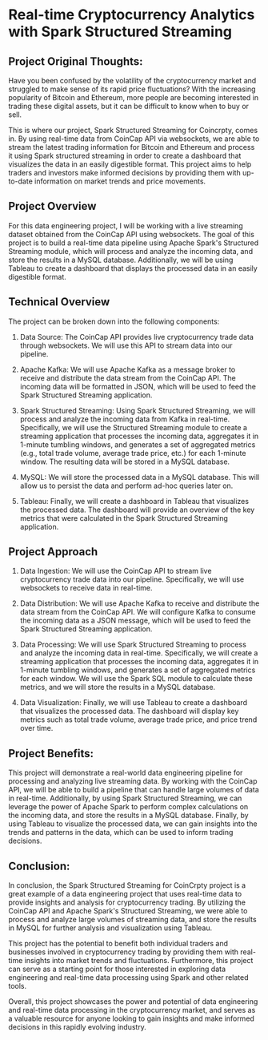 # Real-time Cryptocurrency Analytics with Spark Structured Streaming 
## Project Original Thoughts:
Have you been confused by the volatility of the cryptocurrency market and struggled to make sense of its rapid price fluctuations? With the increasing popularity of Bitcoin and Ethereum, more people are becoming interested in trading these digital assets, but it can be difficult to know when to buy or sell.

This is where our project, Spark Structured Streaming for Coincrpty, comes in. By using real-time data from CoinCap API via websockets, we are able to stream the latest trading information for Bitcoin and Ethereum and process it using Spark structured streaming in order to create a dashboard that visualizes the data in an easily digestible format. This project aims to help traders and investors make informed decisions by providing them with up-to-date information on market trends and price movements.
  
## Project Overview
For this data engineering project, I will be working with a live streaming dataset obtained from the CoinCap API using websockets. The goal of this project is to build a real-time data pipeline using Apache Spark's Structured Streaming module, which will process and analyze the incoming data, and store the results in a MySQL database. Additionally, we will be using Tableau to create a dashboard that displays the processed data in an easily digestible format.

## Technical Overview
The project can be broken down into the following components:

1. Data Source: The CoinCap API provides live cryptocurrency trade data through websockets. We will use this API to stream data into our pipeline.

2. Apache Kafka: We will use Apache Kafka as a message broker to receive and distribute the data stream from the CoinCap API. The incoming data will be formatted in JSON, which will be used to feed the Spark Structured Streaming application.

3. Spark Structured Streaming: Using Spark Structured Streaming, we will process and analyze the incoming data from Kafka in real-time. Specifically, we will use the Structured Streaming module to create a streaming application that processes the incoming data, aggregates it in 1-minute tumbling windows, and generates a set of aggregated metrics (e.g., total trade volume, average trade price, etc.) for each 1-minute window. The resulting data will be stored in a MySQL database.

4. MySQL: We will store the processed data in a MySQL database. This will allow us to persist the data and perform ad-hoc queries later on.

5. Tableau: Finally, we will create a dashboard in Tableau that visualizes the processed data. The dashboard will provide an overview of the key metrics that were calculated in the Spark Structured Streaming application.

## Project Approach

1. Data Ingestion: We will use the CoinCap API to stream live cryptocurrency trade data into our pipeline. Specifically, we will use websockets to receive data in real-time.

2. Data Distribution: We will use Apache Kafka to receive and distribute the data stream from the CoinCap API. We will configure Kafka to consume the incoming data as a JSON message, which will be used to feed the Spark Structured Streaming application.

3. Data Processing: We will use Spark Structured Streaming to process and analyze the incoming data in real-time. Specifically, we will create a streaming application that processes the incoming data, aggregates it in 1-minute tumbling windows, and generates a set of aggregated metrics for each window. We will use the Spark SQL module to calculate these metrics, and we will store the results in a MySQL database.

4. Data Visualization: Finally, we will use Tableau to create a dashboard that visualizes the processed data. The dashboard will display key metrics such as total trade volume, average trade price, and price trend over time.

## Project Benefits:

This project will demonstrate a real-world data engineering pipeline for processing and analyzing live streaming data. By working with the CoinCap API, we will be able to build a pipeline that can handle large volumes of data in real-time. Additionally, by using Spark Structured Streaming, we can leverage the power of Apache Spark to perform complex calculations on the incoming data, and store the results in a MySQL database. Finally, by using Tableau to visualize the processed data, we can gain insights into the trends and patterns in the data, which can be used to inform trading decisions.

## Conclusion:

In conclusion, the Spark Structured Streaming for CoinCrpty project is a great example of a data engineering project that uses real-time data to provide insights and analysis for cryptocurrency trading. By utilizing the CoinCap API and Apache Spark's Structured Streaming, we were able to process and analyze large volumes of streaming data, and store the results in MySQL for further analysis and visualization using Tableau.

This project has the potential to benefit both individual traders and businesses involved in cryptocurrency trading by providing them with real-time insights into market trends and fluctuations. Furthermore, this project can serve as a starting point for those interested in exploring data engineering and real-time data processing using Spark and other related tools.

Overall, this project showcases the power and potential of data engineering and real-time data processing in the cryptocurrency market, and serves as a valuable resource for anyone looking to gain insights and make informed decisions in this rapidly evolving industry.





